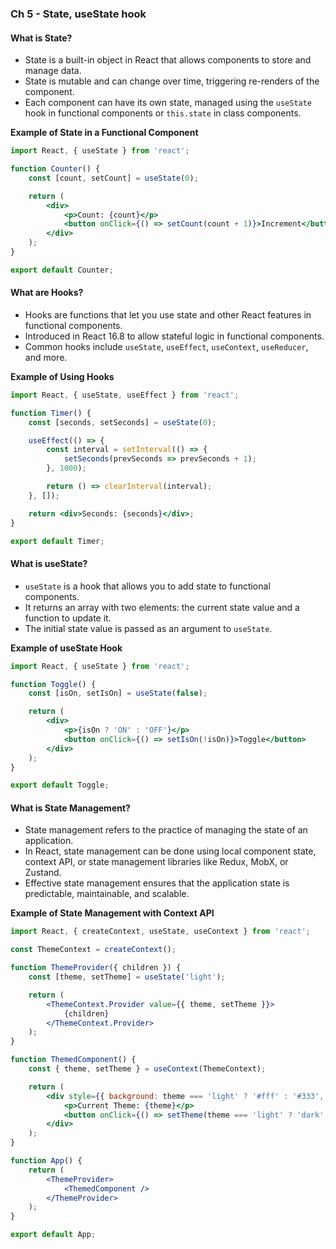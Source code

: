 ### Ch 5 - State, useState hook

#### What is State?
- State is a built-in object in React that allows components to store and manage data.
- State is mutable and can change over time, triggering re-renders of the component.
- Each component can have its own state, managed using the `useState` hook in functional components or `this.state` in class components.

**Example of State in a Functional Component**

```jsx
import React, { useState } from 'react';

function Counter() {
    const [count, setCount] = useState(0);

    return (
        <div>
            <p>Count: {count}</p>
            <button onClick={() => setCount(count + 1)}>Increment</button>
        </div>
    );
}

export default Counter;
```

#### What are Hooks?
- Hooks are functions that let you use state and other React features in functional components.
- Introduced in React 16.8 to allow stateful logic in functional components.
- Common hooks include `useState`, `useEffect`, `useContext`, `useReducer`, and more.

**Example of Using Hooks**

```jsx
import React, { useState, useEffect } from 'react';

function Timer() {
    const [seconds, setSeconds] = useState(0);

    useEffect(() => {
        const interval = setInterval(() => {
            setSeconds(prevSeconds => prevSeconds + 1);
        }, 1000);

        return () => clearInterval(interval);
    }, []);

    return <div>Seconds: {seconds}</div>;
}

export default Timer;
```

#### What is useState?
- `useState` is a hook that allows you to add state to functional components.
- It returns an array with two elements: the current state value and a function to update it.
- The initial state value is passed as an argument to `useState`.

**Example of useState Hook**

```jsx
import React, { useState } from 'react';

function Toggle() {
    const [isOn, setIsOn] = useState(false);

    return (
        <div>
            <p>{isOn ? 'ON' : 'OFF'}</p>
            <button onClick={() => setIsOn(!isOn)}>Toggle</button>
        </div>
    );
}

export default Toggle;
```

#### What is State Management?
- State management refers to the practice of managing the state of an application.
- In React, state management can be done using local component state, context API, or state management libraries like Redux, MobX, or Zustand.
- Effective state management ensures that the application state is predictable, maintainable, and scalable.

**Example of State Management with Context API**

```jsx
import React, { createContext, useState, useContext } from 'react';

const ThemeContext = createContext();

function ThemeProvider({ children }) {
    const [theme, setTheme] = useState('light');

    return (
        <ThemeContext.Provider value={{ theme, setTheme }}>
            {children}
        </ThemeContext.Provider>
    );
}

function ThemedComponent() {
    const { theme, setTheme } = useContext(ThemeContext);

    return (
        <div style={{ background: theme === 'light' ? '#fff' : '#333', color: theme === 'light' ? '#000' : '#fff' }}>
            <p>Current Theme: {theme}</p>
            <button onClick={() => setTheme(theme === 'light' ? 'dark' : 'light')}>Toggle Theme</button>
        </div>
    );
}

function App() {
    return (
        <ThemeProvider>
            <ThemedComponent />
        </ThemeProvider>
    );
}

export default App;
```

